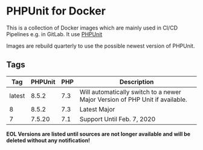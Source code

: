 # PHPUnit for Docker

This is a collection of Docker images which are mainly used in CI/CD Pipelines e.g. in GitLab.
It use [PHPUnit](https://phpunit.de/index.html) 

Images are rebuild quarterly to use the possible newest version of PHPUnit.

## Tags

| Tag | PHPUnit | PHP | Description |
|--------|---------|-----|------------------------------------------------------------------------------|
| latest | 8.5.2 | 7.3 | Will automatically switch to a newer Major Version of PHP Unit if available. |
| 8 | 8.5.2 | 7.3 | Latest Major |
| 7 | 7.5.20 | 7.1 | Support Until Feb. 7, 2020 |

**EOL Versions are listed until sources are not longer available and will be deleted without any notification!**

